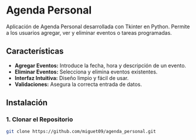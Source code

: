 # Agenda Personal

Aplicación de Agenda Personal desarrollada con Tkinter en Python. Permite a los usuarios agregar, ver y eliminar eventos o tareas programadas.

## Características

- **Agregar Eventos:** Introduce la fecha, hora y descripción de un evento.
- **Eliminar Eventos:** Selecciona y elimina eventos existentes.
- **Interfaz Intuitiva:** Diseño limpio y fácil de usar.
- **Validaciones:** Asegura la correcta entrada de datos.

## Instalación

### 1. Clonar el Repositorio

```bash
git clone https://github.com/miguet09/agenda_personal.git

